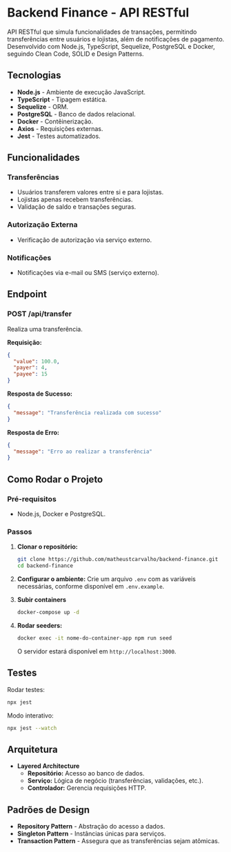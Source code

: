 # Backend Finance - API RESTful

API RESTful que simula funcionalidades de transações, permitindo transferências entre usuários e lojistas, além de notificações de pagamento. Desenvolvido com Node.js, TypeScript, Sequelize, PostgreSQL e Docker, seguindo Clean Code, SOLID e Design Patterns.

## Tecnologias

- **Node.js** - Ambiente de execução JavaScript.
- **TypeScript** - Tipagem estática.
- **Sequelize** - ORM.
- **PostgreSQL** - Banco de dados relacional.
- **Docker** - Contêinerização.
- **Axios** - Requisições externas.
- **Jest** - Testes automatizados.

## Funcionalidades

### Transferências

- Usuários transferem valores entre si e para lojistas.
- Lojistas apenas recebem transferências.
- Validação de saldo e transações seguras.

### Autorização Externa

- Verificação de autorização via serviço externo.

### Notificações

- Notificações via e-mail ou SMS (serviço externo).

## Endpoint

### **POST /api/transfer**

Realiza uma transferência.

**Requisição:**

```json
{
  "value": 100.0,
  "payer": 4,
  "payee": 15
}
```

**Resposta de Sucesso:**

```json
{
  "message": "Transferência realizada com sucesso"
}
```

**Resposta de Erro:**

```json
{
  "message": "Erro ao realizar a transferência"
}
```

## Como Rodar o Projeto

### Pré-requisitos

- Node.js, Docker e PostgreSQL.

### Passos

1. **Clonar o repositório:**

   ```bash
   git clone https://github.com/matheustcarvalho/backend-finance.git
   cd backend-finance
   ```

2. **Configurar o ambiente:**
   Crie um arquivo `.env` com as variáveis necessárias,
   conforme disponível em `.env.example`.

3. **Subir containers**

   ```bash
   docker-compose up -d
   ```

4. **Rodar seeders:**

   ```bash
   docker exec -it nome-do-container-app npm run seed
   ```

   O servidor estará disponível em `http://localhost:3000`.

## Testes

Rodar testes:

```bash
npx jest
```

Modo interativo:

```bash
npx jest --watch
```

## Arquitetura

- **Layered Architecture**
  - **Repositório:** Acesso ao banco de dados.
  - **Serviço:** Lógica de negócio (transferências, validações, etc.).
  - **Controlador:** Gerencia requisições HTTP.

## Padrões de Design

- **Repository Pattern** - Abstração do acesso a dados.
- **Singleton Pattern** - Instâncias únicas para serviços.
- **Transaction Pattern** - Assegura que as transferências sejam atômicas.

```

```
